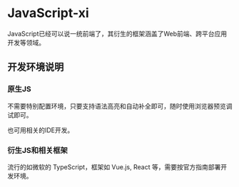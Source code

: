 # JavaScript-xi

JavaScript已经可以说一统前端了，其衍生的框架涵盖了Web前端、跨平台应用开发等领域。

## 开发环境说明
### 原生JS

不需要特别配置环境，只要支持语法高亮和自动补全即可，随时使用浏览器预览调试即可。

也可用相关的IDE开发。

### 衍生JS和相关框架

流行的如微软的 TypeScript，框架如 Vue.js, React 等，需要按官方指南部署开发环境。
